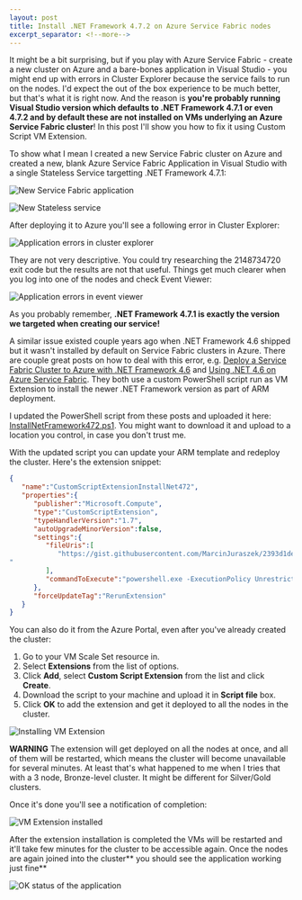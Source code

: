 ```yaml
---
layout: post
title: Install .NET Framework 4.7.2 on Azure Service Fabric nodes
excerpt_separator: <!--more-->
---
```


It might be a bit surprising, but if you play with Azure Service Fabric - create a new cluster on Azure and a bare-bones application in Visual Studio - you might end up with errors in Cluster Explorer because the service fails to run on the nodes.
I'd expect the out of the box experience to be much better, but that's what it is right now.
And the reason is **you're probably running Visual Studio version which defaults to .NET Framework 4.7.1 or even 4.7.2 and by default these are not installed on VMs underlying an Azure Service Fabric cluster**!
In this post I'll show you how to fix it using Custom Script VM Extension.
<!--more-->

To show what I mean I created a new Service Fabric cluster on Azure and created a new, blank Azure Service Fabric Application in Visual Studio with a single Stateless Service targetting .NET Framework 4.7.1:

![New Service Fabric application](../../images/service-fabric-net-framework/new-service-fabric-app-net-471.PNG)

![New Stateless service](../../images/service-fabric-net-framework/stateless-net-framework-service.PNG)

After deploying it to Azure you'll see a following error in Cluster Explorer:

![Application errors in cluster explorer](../../images/service-fabric-net-framework/application-errors.PNG)

They are not very descriptive.
You could try researching the 2148734720 exit code but the results are not that useful.
Things get much clearer when you log into one of the nodes and check Event Viewer:

![Application errors in event viewer](../../images/service-fabric-net-framework/event-viewer-error.PNG)

As you probably remember, **.NET Framework 4.7.1 is exactly the version we targeted when creating our service!**

A similar issue existed couple years ago when .NET Framework 4.6 shipped but it wasn't installed by default on Service Fabric clusters in Azure.
There are couple great posts on how to deal with this error, e.g. [Deploy a Service Fabric Cluster to Azure with .NET Framework 4.6](https://dzone.com/articles/deploy-a-service-fabric-cluster-to-azure-with-net) and [Using .NET 4.6 on Azure Service Fabric](https://jellyhive.com/activity/posts/2016/06/29/using-net-46-on-azure-service-fabric/).
They both use a custom PowerShell script run as VM Extension to install the newer .NET Framework version as part of ARM deployment.

I updated the PowerShell script from these posts and uploaded it here: [InstallNetFramework472.ps1](https://gist.githubusercontent.com/MarcinJuraszek/2393d1de55eb00c637a50d06f58e9017/raw/d878e207f85b25d24bc6cb34c277e058c3239ab3/InstallNetFramework472.ps1
). 
You might want to download it and upload to a location you control, in case you don't trust me.

With the updated script you can update your ARM template and redeploy the cluster.
Here's the extension snippet:

```json
{
   "name":"CustomScriptExtensionInstallNet472",
   "properties":{
      "publisher":"Microsoft.Compute",
      "type":"CustomScriptExtension",
      "typeHandlerVersion":"1.7",
      "autoUpgradeMinorVersion":false,
      "settings":{
         "fileUris":[
            "https://gist.githubusercontent.com/MarcinJuraszek/2393d1de55eb00c637a50d06f58e9017/raw/d878e207f85b25d24bc6cb34c277e058c3239ab3/InstallNetFramework472.ps1
"
         ],
         "commandToExecute":"powershell.exe -ExecutionPolicy Unrestricted -File InstallNetFramework472.ps1"
      },
      "forceUpdateTag":"RerunExtension"
   }
}
```

You can also do it from the Azure Portal, even after you've already created the cluster:

1. Go to your VM Scale Set resource in.
1. Select **Extensions** from the list of options.
1. Click **Add**, select **Custom Script Extension** from the list and click **Create**.
1. Download the script to your machine and upload it in **Script file** box.
1. Click **OK** to add the extension and get it deployed to all the nodes in the cluster.

![Installing VM Extension](../../images/service-fabric-net-framework/installing-extension.PNG)

**WARNING** The extension will get deployed on all the nodes at once, and all of them will be restarted, which means the cluster will become unavailable for several minutes. At least that's what happened to me when I tries that with a 3 node, Bronze-level cluster. It might be different for Silver/Gold clusters.

Once it's done you'll see a notification of completion:

![VM Extension installed](../../images/service-fabric-net-framework/installed-extension.PNG)

After the extension installation is completed the VMs will be restarted and it'll take few minutes for the cluster to be accessible again.
Once the nodes are again joined into the cluster** you should see the application working just fine**

![OK status of the application](../../images/service-fabric-net-framework/application-ok.PNG)